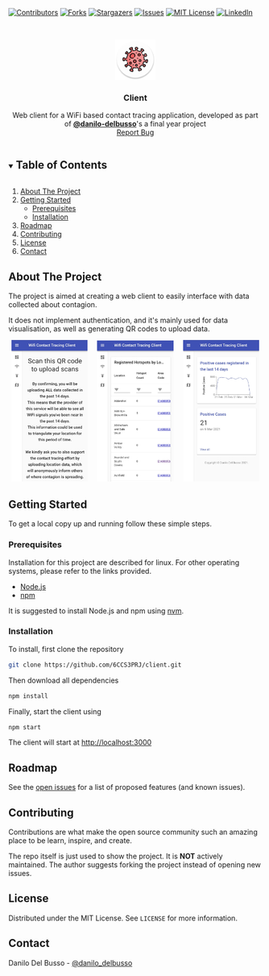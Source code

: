 [![Contributors][contributors-shield]][contributors-url]
[![Forks][forks-shield]][forks-url]
[![Stargazers][stars-shield]][stars-url]
[![Issues][issues-shield]][issues-url]
[![MIT License][license-shield]][license-url]
[![LinkedIn][linkedin-shield]][linkedin-url]

<!-- PROJECT LOGO -->
<br />
<p align="center">
  <a href="https://github.com/6CCS3PRJ/client">
    <img src="docs/icon.png" alt="Logo" width="80" height="80">
  </a>

  <h3 align="center">Client</h3>

  <p align="center">
    Web client for a WiFi based contact tracing application, developed as part of <a href="https://github.com/danilo-delbusso"><b>@danilo-delbusso</b></a>'s a final year project
    <br />
    <a href="https://github.com/6CCS3PRJ/client/issues">Report Bug</a>
  </p>
</p>


<!-- TABLE OF CONTENTS -->
<details open="open">
  <summary><h2 style="display: inline-block">Table of Contents</h2></summary>
  <ol>
    <li>
      <a href="#about-the-project">About The Project</a>
    </li>
    <li>
      <a href="#getting-started">Getting Started</a>
      <ul>
        <li><a href="#prerequisites">Prerequisites</a></li>
        <li><a href="#installation">Installation</a></li>
      </ul>
    </li>
    <li><a href="#roadmap">Roadmap</a></li>
    <li><a href="#contributing">Contributing</a></li>
    <li><a href="#license">License</a></li>
    <li><a href="#contact">Contact</a></li>
  </ol>
</details>


## About The Project

The project is aimed at creating a web client to easily interface with data collected about contagion.

It does not implement authentication, and it's mainly used for data visualisation, as well as generating QR codes to upload data.

<p align="center">
  <img alt="Light" src="docs/screenshot-1.jpg" width="30%">
&nbsp; &nbsp; 
  <img alt="Dark" src="docs/screenshot-2.jpg" width="30%">
  &nbsp; &nbsp;
    <img alt="Dark" src="docs/screenshot-3.jpg" width="30%">
</p>

<!-- GETTING STARTED -->
## Getting Started

To get a local copy up and running follow these simple steps.

### Prerequisites

Installation for this project are described for linux. For other operating systems, please refer to the links provided.

* [Node.js](https://nodejs.org/en/)
* [npm](http://npmjs.com/)

It is suggested to install Node.js and npm using [nvm](https://github.com/nvm-sh/nvm#install--update-script).

### Installation

To install, first clone the repository

```zsh
git clone https://github.com/6CCS3PRJ/client.git
```

Then download all dependencies

```zsh
npm install
```

Finally, start the client using 

```zsh
npm start
```

The client will start at [http://localhost:3000](http://localhost:3000)

<!-- ROADMAP -->
## Roadmap

See the [open issues](https://github.com/6CCS3PRJ/client/issues) for a list of proposed features (and known issues).


<!-- CONTRIBUTING -->
## Contributing

Contributions are what make the open source community such an amazing place to be learn, inspire, and create.


The repo itself is just used to show the project. It is **NOT** actively maintained. The author suggests forking the project instead of opening new issues.

<!-- LICENSE -->
## License

Distributed under the MIT License. See `LICENSE` for more information.

<!-- CONTACT -->
## Contact

Danilo Del Busso - [@danilo_delbusso](https://twitter.com/danilo_delbusso)


<!-- MARKDOWN LINKS & IMAGES -->
<!-- https://www.markdownguide.org/basic-syntax/#reference-style-links -->
[contributors-shield]: https://img.shields.io/github/contributors/6CCS3PRJ/client.svg?style=for-the-badge
[contributors-url]: https://github.com/6CCS3PRJ/client/graphs/contributors
[forks-shield]: https://img.shields.io/github/forks/6CCS3PRJ/client.svg?style=for-the-badge
[forks-url]: https://github.com/6CCS3PRJ/client/network/members
[stars-shield]: https://img.shields.io/github/stars/6CCS3PRJ/client.svg?style=for-the-badge
[stars-url]: https://github.com/6CCS3PRJ/client/stargazers
[issues-shield]: https://img.shields.io/github/issues/6CCS3PRJ/client.svg?style=for-the-badge
[issues-url]: https://github.com/6CCS3PRJ/client/issues
[license-shield]: https://img.shields.io/github/license/6CCS3PRJ/client.svg?style=for-the-badge
[license-url]: https://github.com/6CCS3PRJ/client/blob/master/LICENSE.txt
[linkedin-shield]: https://img.shields.io/badge/-LinkedIn-black.svg?style=for-the-badge&logo=linkedin&colorB=555
[linkedin-url]: https://www.linkedin.com/in/danilo-delbusso/
